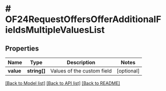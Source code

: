 # # OF24RequestOffersOfferAdditionalFieldsMultipleValuesList

## Properties

Name | Type | Description | Notes
------------ | ------------- | ------------- | -------------
**value** | **string[]** | Values of the custom field | [optional]

[[Back to Model list]](../../README.md#models) [[Back to API list]](../../README.md#endpoints) [[Back to README]](../../README.md)
